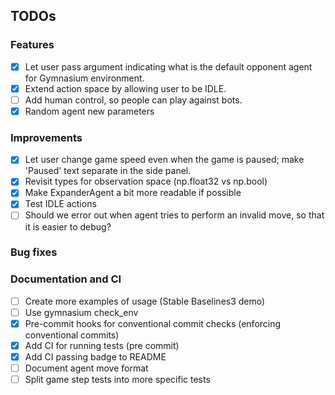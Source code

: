 ## TODOs

### Features
- [x] Let user pass argument indicating what is the default opponent agent for Gymnasium environment.
- [x] Extend action space by allowing user to be IDLE.
- [ ] Add human control, so people can play against bots.
- [x] Random agent new parameters

### Improvements
- [x] Let user change game speed even when the game is paused; make 'Paused' text separate in the side panel.
- [x] Revisit types for observation space (np.float32 vs np.bool)
- [x] Make ExpanderAgent a bit more readable if possible
- [x] Test IDLE actions
- [ ] Should we error out when agent tries to perform an invalid move, so that it is easier to debug?

### Bug fixes

### Documentation and CI
- [ ] Create more examples of usage (Stable Baselines3 demo)
- [ ] Use gymnasium check_env
- [x] Pre-commit hooks for conventional commit checks (enforcing conventional commits)
- [x] Add CI for running tests (pre commit)
- [x] Add CI passing badge to README
- [ ] Document agent move format
- [ ] Split game step tests into more specific tests
